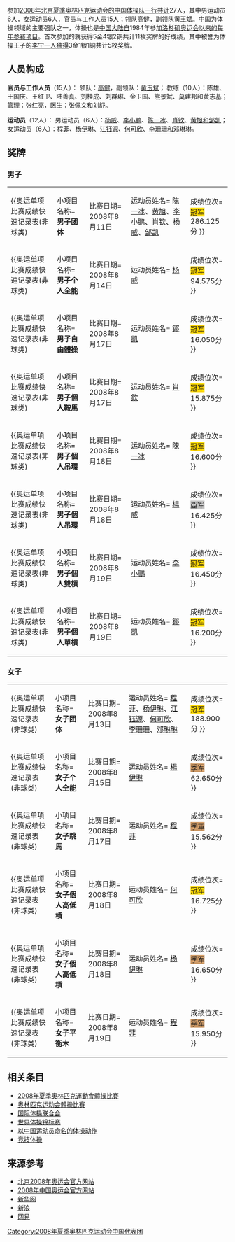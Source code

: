 参加[2008年北京夏季奥林匹克运动会的中国体操队一行共计](../Page/2008年夏季奥林匹克运动会.md "wikilink")27人，其中男运动员6人，女运动员6人，官员与工作人员15人；领队[高健](../Page/高健_\(体操运动员\).md "wikilink")，副领队[黄玉斌](../Page/黄玉斌.md "wikilink")。中国为体操领域的主要强队之一，体操也是[中国大陆自](../Page/中国大陆.md "wikilink")1984年参加[洛杉矶奥运会以来的每年参赛项目](../Page/1984年夏季奥林匹克运动会.md "wikilink")。首次参加的就获得5金4银2铜共计11枚奖牌的好成绩，其中被誉为体操王子的[李宁一人独得](../Page/李宁.md "wikilink")3金1银1铜共计5枚奖牌。

## 人员构成

**官员与工作人员**（15人）：
领队：[高健](../Page/高健.md "wikilink")，副领队：[黄玉斌](../Page/黄玉斌.md "wikilink")；
教练（10人）：陈雄、王国庆、王红卫、陆善真、刘桂成、刘群琳、金卫国、熊景斌、莫建邦和黄志基；
管理：张红亮，医生：张佩文和刘舒。

**运动员**（12人）：
男运动员（6人）：[杨威](../Page/杨威.md "wikilink")、[李小鹏](../Page/李小鵬_\(體操運動員\).md "wikilink")、[陈一冰](../Page/陈一冰.md "wikilink")、[肖钦](../Page/肖钦.md "wikilink")、[黄旭和](../Page/黄旭.md "wikilink")[邹凯](../Page/邹凯.md "wikilink")；
女运动员（6人）：[程菲](../Page/程菲.md "wikilink")、[杨伊琳](../Page/杨伊琳.md "wikilink")、[江钰源](../Page/江钰源.md "wikilink")、[何可欣](../Page/何可欣.md "wikilink")、[李珊珊和](../Page/李珊珊_\(體操運動員\).md "wikilink")[邓琳琳](../Page/邓琳琳.md "wikilink")。

## 奖牌

### 男子

<table>
<tbody>
<tr class="odd">
<td><p>{{奥运单项比赛成绩快速记录表(非球类)</p></td>
<td><p>小项目名称= <strong>男子团体</strong></p></td>
<td><p>比赛日期= 2008年8月11日</p></td>
<td><p>运动员姓名= <a href="../Page/陈一冰.md" title="wikilink">陈一冰</a>、<a href="../Page/黄旭.md" title="wikilink">黄旭</a>、<a href="../Page/李小鵬_(體操運動員).md" title="wikilink">李小鹏</a>、<a href="../Page/肖钦.md" title="wikilink">肖钦</a>、<a href="../Page/杨威.md" title="wikilink">杨威</a>、<a href="../Page/邹凯.md" title="wikilink">邹凯</a></p></td>
<td><p>成绩位次= <span style="background-color: #FFD700">冠军</span><br />
286.125分 }}</p></td>
</tr>
<tr class="even">
<td><p>{{奥运单项比赛成绩快速记录表(非球类)</p></td>
<td><p>小项目名称= <strong>男子个人全能</strong></p></td>
<td><p>比赛日期= 2008年8月14日</p></td>
<td><p>运动员姓名= <a href="../Page/杨威.md" title="wikilink">杨威</a></p></td>
<td><p>成绩位次= <span style="background-color: #FFD700">冠军</span><br />
94.575分 }}</p></td>
</tr>
<tr class="odd">
<td><p>{{奥运单项比赛成绩快速记录表(非球类)</p></td>
<td><p>小项目名称= <strong>男子自由體操</strong></p></td>
<td><p>比赛日期= 2008年8月17日</p></td>
<td><p>运动员姓名= <a href="../Page/鄒凱.md" title="wikilink">鄒凱</a></p></td>
<td><p>成绩位次= <span style="background-color: #FFD700">冠军</span><br />
16.050分 }}</p></td>
</tr>
<tr class="even">
<td><p>{{奥运单项比赛成绩快速记录表(非球类)</p></td>
<td><p>小项目名称= <strong>男子個人鞍馬</strong></p></td>
<td><p>比赛日期= 2008年8月17日</p></td>
<td><p>运动员姓名= <a href="../Page/肖欽.md" title="wikilink">肖欽</a></p></td>
<td><p>成绩位次= <span style="background-color: #FFD700">冠军</span><br />
15.875分 }}</p></td>
</tr>
<tr class="odd">
<td><p>{{奥运单项比赛成绩快速记录表(非球类)</p></td>
<td><p>小项目名称= <strong>男子個人吊環</strong></p></td>
<td><p>比赛日期= 2008年8月18日</p></td>
<td><p>运动员姓名= <a href="../Page/陳一冰.md" title="wikilink">陳一冰</a></p></td>
<td><p>成绩位次= <span style="background-color: #FFD700">冠军</span><br />
16.600分 }}</p></td>
</tr>
<tr class="even">
<td><p>{{奥运单项比赛成绩快速记录表(非球类)</p></td>
<td><p>小项目名称= <strong>男子個人吊環</strong></p></td>
<td><p>比赛日期= 2008年8月18日</p></td>
<td><p>运动员姓名= <a href="../Page/楊威.md" title="wikilink">楊威</a></p></td>
<td><p>成绩位次= <span style="background-color: #C0C0C0">亞军</span><br />
16.425分 }}</p></td>
</tr>
<tr class="odd">
<td><p>{{奥运单项比赛成绩快速记录表(非球类)</p></td>
<td><p>小项目名称= <strong>男子個人雙槓</strong></p></td>
<td><p>比赛日期= 2008年8月19日</p></td>
<td><p>运动员姓名= <a href="../Page/李小鵬_(體操運動員).md" title="wikilink">李小鵬</a></p></td>
<td><p>成绩位次= <span style="background-color: #FFD700">冠军</span><br />
16.450分 }}</p></td>
</tr>
<tr class="even">
<td><p>{{奥运单项比赛成绩快速记录表(非球类)</p></td>
<td><p>小项目名称= <strong>男子個人單槓</strong></p></td>
<td><p>比赛日期= 2008年8月19日</p></td>
<td><p>运动员姓名= <a href="../Page/鄒凱.md" title="wikilink">鄒凱</a></p></td>
<td><p>成绩位次= <span style="background-color: #FFD700">冠军</span><br />
16.200分 }}</p></td>
</tr>
</tbody>
</table>

### 女子

<table>
<tbody>
<tr class="odd">
<td><p>{{奥运单项比赛成绩快速记录表(非球类)</p></td>
<td><p>小项目名称= <strong>女子团体</strong></p></td>
<td><p>比赛日期= 2008年8月13日</p></td>
<td><p>运动员姓名= <a href="../Page/程菲.md" title="wikilink">程菲</a>、<a href="../Page/杨伊琳.md" title="wikilink">杨伊琳</a>、<a href="../Page/江钰源.md" title="wikilink">江钰源</a>、<a href="../Page/何可欣.md" title="wikilink">何可欣</a>、<a href="../Page/李珊珊_(體操運動員).md" title="wikilink">李珊珊</a>、<a href="../Page/邓琳琳.md" title="wikilink">邓琳琳</a></p></td>
<td><p>成绩位次= <span style="background-color: #FFD700">冠军</span><br />
188.900分 }}</p></td>
</tr>
<tr class="even">
<td><p>{{奥运单项比赛成绩快速记录表(非球类)</p></td>
<td><p>小项目名称= <strong>女子个人全能</strong></p></td>
<td><p>比赛日期= 2008年8月15日</p></td>
<td><p>运动员姓名= <a href="../Page/楊伊琳.md" title="wikilink">楊伊琳</a></p></td>
<td><p>成绩位次= <span style="background-color: #CC9966">季军</span><br />
62.650分 }}</p></td>
</tr>
<tr class="odd">
<td><p>{{奥运单项比赛成绩快速记录表(非球类)</p></td>
<td><p>小项目名称= <strong>女子跳馬</strong></p></td>
<td><p>比赛日期= 2008年8月17日</p></td>
<td><p>运动员姓名= <a href="../Page/程菲.md" title="wikilink">程菲</a></p></td>
<td><p>成绩位次= <span style="background-color: #CC9966">季軍</span><br />
15.562分 }}</p></td>
</tr>
<tr class="even">
<td><p>{{奥运单项比赛成绩快速记录表(非球类)</p></td>
<td><p>小项目名称= <strong>女子個人高低槓</strong></p></td>
<td><p>比赛日期= 2008年8月18日</p></td>
<td><p>运动员姓名= <a href="../Page/何可欣.md" title="wikilink">何可欣</a></p></td>
<td><p>成绩位次= <span style="background-color: #FFD700">冠军</span><br />
16.725分 }}</p></td>
</tr>
<tr class="odd">
<td><p>{{奥运单项比赛成绩快速记录表(非球类)</p></td>
<td><p>小项目名称= <strong>女子個人高低槓</strong></p></td>
<td><p>比赛日期= 2008年8月18日</p></td>
<td><p>运动员姓名= <a href="../Page/杨伊琳.md" title="wikilink">杨伊琳</a></p></td>
<td><p>成绩位次= <span style="background-color: #CC9966">季军</span><br />
16.650分 }}</p></td>
</tr>
<tr class="even">
<td><p>{{奥运单项比赛成绩快速记录表(非球类)</p></td>
<td><p>小项目名称= <strong>女子平衡木</strong></p></td>
<td><p>比赛日期= 2008年8月19日</p></td>
<td><p>运动员姓名= <a href="../Page/程菲.md" title="wikilink">程菲</a></p></td>
<td><p>成绩位次= <span style="background-color: #CC9966">季军</span><br />
15.950分 }}</p></td>
</tr>
</tbody>
</table>

## 相关条目

  - [2008年夏季奧林匹克運動會體操比賽](../Page/2008年夏季奧林匹克運動會體操比賽.md "wikilink")
  - [奥林匹克运动会體操比赛](../Page/奥林匹克运动会體操比赛.md "wikilink")
  - [国际体操联合会](../Page/国际体操联合会.md "wikilink")
  - [世界体操锦标赛](../Page/世界体操锦标赛.md "wikilink")
  - [以中国运动员命名的体操动作](../Page/以中国运动员命名的体操动作.md "wikilink")
  - [竞技体操](../Page/竞技体操.md "wikilink")

## 来源参考

<references />

  - [北京2008年奥运会官方网站](http://www.beijing2008.cn)
  - [2008年中国奥运会官方网站](http://2008.olympic.cn/)
  - [新华网](http://www.xinhuanet.com/olympics/)
  - [新浪](http://2008.sina.com.cn)
  - [网易](http://2008.163.com/)

[Category:2008年夏季奥林匹克运动会中国代表团](https://zh.wikipedia.org/wiki/Category:2008年夏季奥林匹克运动会中国代表团 "wikilink")